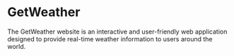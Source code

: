 # GetWeather
The GetWeather website is an interactive and user-friendly web application designed to provide real-time weather information to users around the world.
